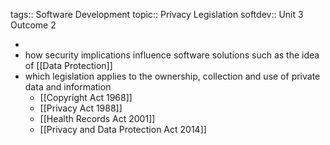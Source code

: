 tags:: Software Development
topic:: Privacy Legislation
softdev:: Unit 3 Outcome 2

-
- how security implications influence software solutions such as the idea of [[Data Protection]]
- which legislation applies to the ownership, collection and use of private data and information
	- [[Copyright Act 1968]]
	- [[Privacy Act 1988]]
	- [[Health Records Act 2001]]
	- [[Privacy and Data Protection Act 2014]]